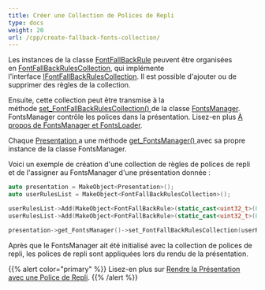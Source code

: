 ```yaml
---
title: Créer une Collection de Polices de Repli
type: docs
weight: 20
url: /cpp/create-fallback-fonts-collection/
---
```


Les instances de la classe [FontFallBackRule](https://reference.aspose.com/slides/cpp/class/aspose.slides.font_fall_back_rule) peuvent être organisées en [FontFallBackRulesCollection](https://reference.aspose.com/slides/cpp/class/aspose.slides.font_fall_back_rules_collection), qui implémente l'interface [IFontFallBackRulesCollection](https://reference.aspose.com/slides/cpp/class/aspose.slides.i_font_fall_back_rules_collection). Il est possible d'ajouter ou de supprimer des règles de la collection.

Ensuite, cette collection peut être transmise à la méthode [set_FontFallBackRulesCollection() ](https://reference.aspose.com/slides/cpp/class/aspose.slides.fonts_manager#a375fc71abd64891a39673751d127d924)de la classe [FontsManager](https://reference.aspose.com/slides/cpp/class/aspose.slides.fonts_manager). FontsManager contrôle les polices dans la présentation. Lisez-en plus [À propos de FontsManager et FontsLoader](/slides/cpp/about-fontsmanager-and-fontsloader/).

Chaque [Presentation ](https://reference.aspose.com/slides/cpp/class/aspose.slides.presentation)a une méthode [get_FontsManager() ](https://reference.aspose.com/slides/cpp/class/aspose.slides.presentation#acee582a9c243cbd63e30634c9714514a)avec sa propre instance de la classe FontsManager.

Voici un exemple de création d'une collection de règles de polices de repli et de l'assigner au FontsManager d'une présentation donnée :  

``` cpp
auto presentation = MakeObject<Presentation>();
auto userRulesList = MakeObject<FontFallBackRulesCollection>();

userRulesList->Add(MakeObject<FontFallBackRule>(static_cast<uint32_t>(0x0B80), static_cast<uint32_t>(0x0BFF), u"Vijaya"));
userRulesList->Add(MakeObject<FontFallBackRule>(static_cast<uint32_t>(0x3040), static_cast<uint32_t>(0x309F), u"MS Mincho, MS Gothic"));

presentation->get_FontsManager()->set_FontFallBackRulesCollection(userRulesList);
```

Après que le FontsManager ait été initialisé avec la collection de polices de repli, les polices de repli sont appliquées lors du rendu de la présentation.

{{% alert color="primary" %}} 
Lisez-en plus sur [Rendre la Présentation avec une Police de Repli](/slides/cpp/render-presentation-with-fallback-font/).
{{% /alert %}}